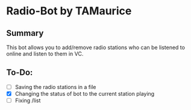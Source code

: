 # Radio-Bot by TAMaurice

## Summary
This bot allows you to add/remove radio stations who can be listened to online and listen to them in VC.

## To-Do:
- [ ] Saving the radio stations in a file
- [X] Changing the status of bot to the current station playing
- [ ] Fixing /list
